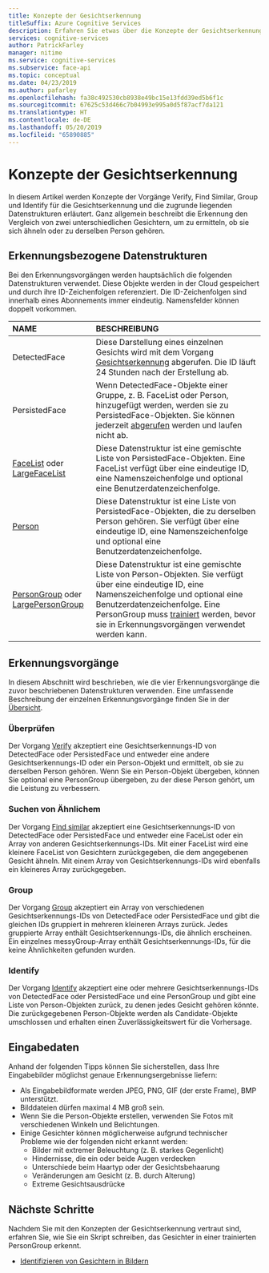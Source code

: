 ```yaml
---
title: Konzepte der Gesichtserkennung
titleSuffix: Azure Cognitive Services
description: Erfahren Sie etwas über die Konzepte der Gesichtserkennung.
services: cognitive-services
author: PatrickFarley
manager: nitime
ms.service: cognitive-services
ms.subservice: face-api
ms.topic: conceptual
ms.date: 04/23/2019
ms.author: pafarley
ms.openlocfilehash: fa38c492530cb8938e49bc15e13fdd39ed5b6f1c
ms.sourcegitcommit: 67625c53d466c7b04993e995a0d5f87acf7da121
ms.translationtype: HT
ms.contentlocale: de-DE
ms.lasthandoff: 05/20/2019
ms.locfileid: "65890885"
---
```

# <a name="face-recognition-concepts"></a>Konzepte der Gesichtserkennung

In diesem Artikel werden Konzepte der Vorgänge Verify, Find Similar, Group und Identify für die Gesichtserkennung und die zugrunde liegenden Datenstrukturen erläutert. Ganz allgemein beschreibt die Erkennung den Vergleich von zwei unterschiedlichen Gesichtern, um zu ermitteln, ob sie sich ähneln oder zu derselben Person gehören.

## <a name="recognition-related-data-structures"></a>Erkennungsbezogene Datenstrukturen

Bei den Erkennungsvorgängen werden hauptsächlich die folgenden Datenstrukturen verwendet. Diese Objekte werden in der Cloud gespeichert und durch ihre ID-Zeichenfolgen referenziert. Die ID-Zeichenfolgen sind innerhalb eines Abonnements immer eindeutig. Namensfelder können doppelt vorkommen.

|NAME|BESCHREIBUNG|
|:--|:--|
|DetectedFace| Diese Darstellung eines einzelnen Gesichts wird mit dem Vorgang [Gesichtserkennung](../Face-API-How-to-Topics/HowtoDetectFacesinImage.md) abgerufen. Die ID läuft 24 Stunden nach der Erstellung ab.|
|PersistedFace| Wenn DetectedFace-Objekte einer Gruppe, z. B. FaceList oder Person, hinzugefügt werden, werden sie zu PersistedFace-Objekten. Sie können jederzeit [abgerufen](https://westus.dev.cognitive.microsoft.com/docs/services/563879b61984550e40cbbe8d/operations/563879b61984550f3039524c) werden und laufen nicht ab.|
|[FaceList](https://westus.dev.cognitive.microsoft.com/docs/services/563879b61984550e40cbbe8d/operations/563879b61984550f3039524b) oder [LargeFaceList](https://westus.dev.cognitive.microsoft.com/docs/services/563879b61984550e40cbbe8d/operations/5a157b68d2de3616c086f2cc)| Diese Datenstruktur ist eine gemischte Liste von PersistedFace-Objekten. Eine FaceList verfügt über eine eindeutige ID, eine Namenszeichenfolge und optional eine Benutzerdatenzeichenfolge.|
|[Person](https://westus.dev.cognitive.microsoft.com/docs/services/563879b61984550e40cbbe8d/operations/563879b61984550f3039523c)| Diese Datenstruktur ist eine Liste von PersistedFace-Objekten, die zu derselben Person gehören. Sie verfügt über eine eindeutige ID, eine Namenszeichenfolge und optional eine Benutzerdatenzeichenfolge.|
|[PersonGroup](https://westus.dev.cognitive.microsoft.com/docs/services/563879b61984550e40cbbe8d/operations/563879b61984550f30395244) oder [LargePersonGroup](https://westus.dev.cognitive.microsoft.com/docs/services/563879b61984550e40cbbe8d/operations/599acdee6ac60f11b48b5a9d)| Diese Datenstruktur ist eine gemischte Liste von Person-Objekten. Sie verfügt über eine eindeutige ID, eine Namenszeichenfolge und optional eine Benutzerdatenzeichenfolge. Eine PersonGroup muss [trainiert](https://westus.dev.cognitive.microsoft.com/docs/services/563879b61984550e40cbbe8d/operations/563879b61984550f30395249) werden, bevor sie in Erkennungsvorgängen verwendet werden kann.|

## <a name="recognition-operations"></a>Erkennungsvorgänge

In diesem Abschnitt wird beschrieben, wie die vier Erkennungsvorgänge die zuvor beschriebenen Datenstrukturen verwenden. Eine umfassende Beschreibung der einzelnen Erkennungsvorgänge finden Sie in der [Übersicht](../Overview.md).

### <a name="verify"></a>Überprüfen

Der Vorgang [Verify](https://westus.dev.cognitive.microsoft.com/docs/services/563879b61984550e40cbbe8d/operations/563879b61984550f3039523a) akzeptiert eine Gesichtserkennungs-ID von DetectedFace oder PersistedFace und entweder eine andere Gesichtserkennungs-ID oder ein Person-Objekt und ermittelt, ob sie zu derselben Person gehören. Wenn Sie ein Person-Objekt übergeben, können Sie optional eine PersonGroup übergeben, zu der diese Person gehört, um die Leistung zu verbessern.

### <a name="find-similar"></a>Suchen von Ähnlichem

Der Vorgang [Find similar](https://westus.dev.cognitive.microsoft.com/docs/services/563879b61984550e40cbbe8d/operations/563879b61984550f30395237) akzeptiert eine Gesichtserkennungs-ID von DetectedFace oder PersistedFace und entweder eine FaceList oder ein Array von anderen Gesichtserkennungs-IDs. Mit einer FaceList wird eine kleinere FaceList von Gesichtern zurückgegeben, die dem angegebenen Gesicht ähneln. Mit einem Array von Gesichtserkennungs-IDs wird ebenfalls ein kleineres Array zurückgegeben.

### <a name="group"></a>Group

Der Vorgang [Group](https://westus.dev.cognitive.microsoft.com/docs/services/563879b61984550e40cbbe8d/operations/563879b61984550f30395238) akzeptiert ein Array von verschiedenen Gesichtserkennungs-IDs von DetectedFace oder PersistedFace und gibt die gleichen IDs gruppiert in mehreren kleineren Arrays zurück. Jedes gruppierte Array enthält Gesichtserkennungs-IDs, die ähnlich erscheinen. Ein einzelnes messyGroup-Array enthält Gesichtserkennungs-IDs, für die keine Ähnlichkeiten gefunden wurden.

### <a name="identify"></a>Identify

Der Vorgang [Identify](https://westus.dev.cognitive.microsoft.com/docs/services/563879b61984550e40cbbe8d/operations/563879b61984550f30395239) akzeptiert eine oder mehrere Gesichtserkennungs-IDs von DetectedFace oder PersistedFace und eine PersonGroup und gibt eine Liste von Person-Objekten zurück, zu denen jedes Gesicht gehören könnte. Die zurückgegebenen Person-Objekte werden als Candidate-Objekte umschlossen und erhalten einen Zuverlässigkeitswert für die Vorhersage.

## <a name="input-data"></a>Eingabedaten

Anhand der folgenden Tipps können Sie sicherstellen, dass Ihre Eingabebilder möglichst genaue Erkennungsergebnisse liefern:

* Als Eingabebildformate werden JPEG, PNG, GIF (der erste Frame), BMP unterstützt.
* Bilddateien dürfen maximal 4 MB groß sein.
* Wenn Sie die Person-Objekte erstellen, verwenden Sie Fotos mit verschiedenen Winkeln und Belichtungen.
* Einige Gesichter können möglicherweise aufgrund technischer Probleme wie der folgenden nicht erkannt werden:
  * Bilder mit extremer Beleuchtung (z. B. starkes Gegenlicht)
  * Hindernisse, die ein oder beide Augen verdecken
  * Unterschiede beim Haartyp oder der Gesichtsbehaarung
  * Veränderungen am Gesicht (z. B. durch Alterung)
  * Extreme Gesichtsausdrücke

## <a name="next-steps"></a>Nächste Schritte

Nachdem Sie mit den Konzepten der Gesichtserkennung vertraut sind, erfahren Sie, wie Sie ein Skript schreiben, das Gesichter in einer trainierten PersonGroup erkennt.

* [Identifizieren von Gesichtern in Bildern](../Face-API-How-to-Topics/HowtoIdentifyFacesinImage.md)
